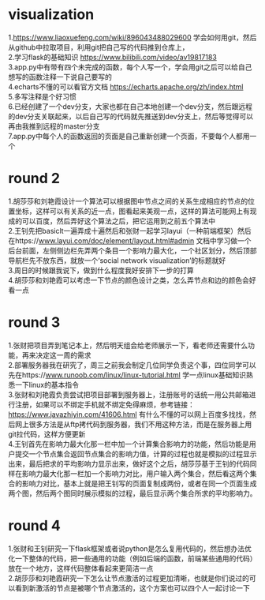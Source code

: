 # visualization
1.https://www.liaoxuefeng.com/wiki/896043488029600
学会如何用git，然后从github中拉取项目，利用git把自己写的代码推到仓库上，<br>
2.学习flask的基础知识 https://www.bilibili.com/video/av19817183<br>
3.app.py中有带有四个未完成的函数，每个人写一个，学会用git之后可以给自己想写的函数注释一下说自己要写的<br>
4.echarts不懂的可以看官方文档 https://echarts.apache.org/zh/index.html<br>
5.多写注释是个好习惯<br>
6.已经创建了一个dev分支，大家也都在自己本地创建一个dev分支，然后跟远程的dev分支关联起来，以后自己写的代码就先推送到dev分支上，然后等觉得可以再由我推到远程的master分支<br>
7.app.py中每个人的函数返回的页面是自己重新创建一个页面，不要每个人都用一个
# round 2
1.胡莎莎和刘艳霞设计一个算法可以根据图中节点之间的关系生成相应的节点的位置坐标，这样可以有关系的近一点，图看起来美观一点，这样的算法可能网上有现成的可以百度，然后弄好这个算法之后，把它运用到之前五个算法中<br>
2.王钊先把basiclt一遍弄成十遍然后和张财一起学习layui（一种前端框架）然后在https://www.layui.com/doc/element/layout.html#admin 文档中学习做一个后台前面，左侧侧边栏先弄两个条目一个影响力最大化，一个社区划分，然后顶部导航栏先不放东西，就放一个‘social network visualization’的标题就好<br>
3.周日的时候跟我说下，做到什么程度我好安排下一步的打算<br>
4.胡莎莎和刘艳霞可以考虑一下节点的颜色设计之类，怎么弄节点和边的颜色会好看一点<br>
# round 3
1.张财把项目弄到笔记本上，然后明天组会给老师展示一下，看老师还需要什么功能，再来决定这一周的需求<br>
2.部署服务器我在研究了，周三之前我会制定几位同学负责这个事，四位同学可以先在https://www.runoob.com/linux/linux-tutorial.html 学一点linux基础知识熟悉一下linux的基本指令<br>
3.张财和刘艳霞负责尝试把项目部署到服务器上，注册账号的话统一用公共邮箱进行注册，如果可以不绑定手机就不绑定免得麻烦，参考链接：https://www.javazhiyin.com/41606.html 有什么不懂的可以网上百度多找找，然后网上很多方法是从ftp拷代码到服务器，我们不用这种方法，而是在服务器上用git拉代码，这样方便更新<br>
4.王钊首先在影响力最大化那一栏中加一个计算集合影响力的功能，然后功能是用户提交一个节点集合返回节点集合的影响力值，计算的过程也就是模拟的过程显示出来，最后把求的平均影响力显示出来，做好这个之后，胡莎莎基于王钊的代码同样在影响力最大化那一栏加一个影响力对比，用户输入两个集合，然后看这两个集合的影响力对比，基本上就是把王钊写的页面复制成两份，或者在同一个页面生成两个图，然后两个图同时展示模拟的过程，最后显示两个集合所求的平均影响力。
# round 4
1.张财和王钊研究一下flask框架或者说python是怎么复用代码的，然后想办法优化一下整体的代码，把一些通用的功能（例如后端的函数，前端某些通用的代码）放在一个地方，这样代码整体看起来更简洁一点<br>
2.胡莎莎和刘艳霞研究一下怎么让节点激活的过程更加清晰，也就是你们说过的可以看到新激活的节点是被哪个节点激活的，这个方案也可以四个人一起讨论一下